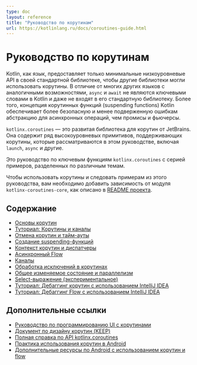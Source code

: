 ```yaml
---
type: doc
layout: reference
title: "Руководство по корутинам"
url: https://kotlinlang.ru/docs/coroutines-guide.html
---
```


<!-- При переводе статьи оригинальная версия была от 26 August 2021 -->

<!-- # Coroutines guide -->
# Руководство по корутинам

<!-- Kotlin, as a language, provides only minimal low-level APIs in its standard library to enable various other 
libraries to utilize coroutines. Unlike many other languages with similar capabilities, `async` and `await`
are not keywords in Kotlin and are not even part of its standard library. Moreover, Kotlin's concept
of _suspending function_ provides a safer and less error-prone abstraction for asynchronous 
operations than futures and promises. -->
Kotlin, как язык, предоставляет только минимальные низкоуровневые API в своей стандартной библиотеке, чтобы другие
библиотеки могли использовать корутины. В отличие от многих других языков с аналогичными возможностями, `async` и
`await` не являются ключевыми словами в Kotlin и даже не входят в его стандартную библиотеку. Более того, концепция
корутинных функций (suspending functions) Kotlin обеспечивает более безопасную и менее подверженную ошибкам абстракцию для асинхронных операций,
чем промисы и фьючерсы.

<!-- `kotlinx.coroutines` is a rich library for coroutines developed by JetBrains. It contains a number of high-level 
coroutine-enabled primitives that this guide covers, including `launch`, `async` and others. -->
`kotlinx.coroutines` — это развитая библиотека для корутин от JetBrains. Она содержит ряд высокоуровневых
примитивов, поддерживающих корутины, которые рассматриваются в этом руководстве, включая `launch`, `async` и другие.

<!-- This is a guide on core features of `kotlinx.coroutines` with a series of examples, divided up into different topics. -->
Это руководство по ключевым функциям `kotlinx.coroutines` с серией примеров, разделенных по различным темам.

<!-- In order to use coroutines as well as follow the examples in this guide, you need to add a dependency on the `kotlinx-coroutines-core` module as explained
[in the project README](https://github.com/Kotlin/kotlinx.coroutines/blob/master/README.md#using-in-your-projects). -->
Чтобы использовать корутины и следовать примерам из этого руководства, вам необходимо добавить зависимость от модуля `kotlinx-coroutines-core`, как описано в [README проекта](https://github.com/Kotlin/kotlinx.coroutines/blob/master/README.md#using-in-your-projects).

<a name="table-of-contents"></a>

<!-- ## Table of contents -->
## Содержание
<!-- 
* [Coroutines basics](coroutines-basics.md)
* [Tutorial: Coroutines and channels](https://kotlinlang.org/docs/coroutines-and-channels.html)
* [Cancellation and timeouts](cancellation-and-timeouts.md)
* [Composing suspending functions](composing-suspending-functions.md)
* [Coroutine context and dispatchers](coroutine-context-and-dispatchers.md)
* [Asynchronous Flow](flow.md)
* [Channels](channels.md)
* [Coroutine exceptions handling](exception-handling.md)
* [Shared mutable state and concurrency](shared-mutable-state-and-concurrency.md)
* [Select expression (experimental)](select-expression.md)
* [Tutorial: Debug coroutines using IntelliJ IDEA](debug-coroutines-with-idea.md)
* [Tutorial: Debug Kotlin Flow using IntelliJ IDEA](debug-flow-with-idea.md)
-->

* [Основы корутин](coroutines-basics.html)
* [Туториал: Корутины и каналы](https://kotlinlang.org/docs/coroutines-and-channels.html)
* [Отмена корутин и тайм-ауты](cancellation-and-timeouts.html)
* [Создание suspending-функций](composing-suspending-functions.html)
* [Контекст корутин и диспатчеры](coroutine-context-and-dispatchers.html)
* [Асинхронный Flow](flow.html)
* [Каналы](channels.html)
* [Обработка исключений в корутинах](exception-handling.html)
* [Общее изменяемое состояние и параллелизм](shared-mutable-state-and-concurrency.html)
* [Select-выражение (экспериментальное)](select-expression.html)
* [Туториал: Дебаггинг корутин с использованием IntelliJ IDEA](debug-coroutines-with-idea.html)
* [Туториал: Дебаггинг Flow с использованием IntelliJ IDEA](debug-flow-with-idea.html)

<a name="additional-references"></a>

<!-- ## Additional references -->
## Дополнительные ссылки

<!-- 
* [Guide to UI programming with coroutines](https://github.com/Kotlin/kotlinx.coroutines/blob/master/ui/coroutines-guide-ui.md)
* [Coroutines design document (KEEP)](https://github.com/Kotlin/KEEP/blob/master/proposals/coroutines.md)
* [Full kotlinx.coroutines API reference](https://kotlin.github.io/kotlinx.coroutines)
* [Best practices for coroutines in Android](https://developer.android.com/kotlin/coroutines/coroutines-best-practices)
* [Additional Android resources for Kotlin coroutines and flow](https://developer.android.com/kotlin/coroutines/additional-resources)
-->

* [Руководство по программированию UI с корутинами](https://github.com/Kotlin/kotlinx.coroutines/blob/master/ui/coroutines-guide-ui.md)
* [Документ по дизайну корутин (KEEP)](https://github.com/Kotlin/KEEP/blob/master/proposals/coroutines.md)
* [Полная справка по API kotlinx.coroutines](https://kotlin.github.io/kotlinx.coroutines)
* [Практика использования корутин в Android](https://developer.android.com/kotlin/coroutines/coroutines-best-practices)
* [Дополнительные ресурсы по Android с использованием корутин и flow](https://developer.android.com/kotlin/coroutines/additional-resources)
